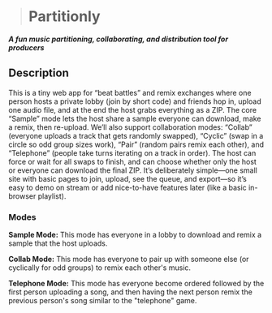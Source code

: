 > # Partitionly

***A fun music partitioning, collaborating, and distribution tool for producers***

## Description
This is a tiny web app for “beat battles” and remix exchanges where one person hosts a private lobby (join by short code) and friends hop in, upload one audio file, and at the end the host grabs everything as a ZIP. The core “Sample” mode lets the host share a sample everyone can download, make a remix, then re-upload. We’ll also support collaboration modes: “Collab” (everyone uploads a track that gets randomly swapped), “Cyclic” (swap in a circle so odd group sizes work), “Pair” (random pairs remix each other), and “Telephone” (people take turns iterating on a track in order). The host can force or wait for all swaps to finish, and can choose whether only the host or everyone can download the final ZIP. It’s deliberately simple—one small site with basic pages to join, upload, see the queue, and export—so it’s easy to demo on stream or add nice-to-have features later (like a basic in-browser playlist).

### Modes
**Sample Mode:**
This mode has everyone in a lobby to download and remix a sample that the host uploads.

**Collab Mode:**
This mode has everyone to pair up with someone else (or cyclically for odd groups) to remix each other's music.

**Telephone Mode:**
This mode has everyone become ordered followed by the first person uploading a song, and then having the next person remix
the previous person's song similar to the "telephone" game.